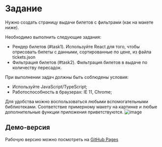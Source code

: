 # Задание

Нужно создать страницу выдачи билетов с фильтрами (как на макете ниже).

Необходимо выполнить следующие задания:

- Рендер билетов (#task1). Используйте React для того, чтобы отрисовать билеты с данными, сортированные по цене, из файла tickets.json
- Фильтрация билетов (#task2). Фильтрация билетов в выдаче по количеству пересадок.

При выполнении задач должны быть соблюдены условия:
- Используйте JavaScript/TypeScript;
- Работоспособность в браузерах: IE 11, Chrome;

Для удобства можно воспользоваться любыми вспомогательными библиотеками. Соответствие примерному макету на картинке и любые дополнительные функции приложения приветствуются.
![image](https://github.com/yomche/test-assigment-17-04/assets/31934798/0ae2663b-db6f-49ef-83d3-2d2dfb50b96b)

## Демо-версия
Рабочую версию можно посмотреть на [GitHub Pages](https://yomche.github.io/test-assigment-17-04/)









